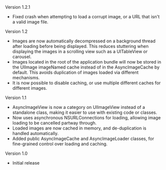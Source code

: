 Version 1.2.1

- Fixed crash when attempting to load a corrupt image, or a URL that isn't a valid image file.

Version 1.2

- Images are now automatically decompressed on a background thread after loading before being displayed. This reduces stuttering when displaying the images in a scrolling view such as a UITableView or carousel.
- Images located in the root of the application bundle will now be stored in the UIImage imageNamed cache instead of in the AsyncImageCache by default. This avoids duplication of images loaded via different mechanisms.
- It is now possible to disable caching, or use multiple different caches for different images.

Version 1.1

- AsyncImageView is now a category on UIImageView instead of a standalone class, making it easier to use with existing code or classes.
- Now uses asynchronous NSURLConnections for loading, allowing image loading to be cancelled partway through.
- Loaded images are now cached in memory, and de-duplication is handled automatically.
- Added public AsyncImageCache and AsyncImageLoader classes, for fine-grained control over loading and caching.

Version 1.0

- Initial release